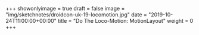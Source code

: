 +++
showonlyimage = true
draft = false
image = "img/sketchnotes/droidcon-uk-19-locomotion.jpg"
date = "2019-10-24T11:00:00+00:00"
title = "Do The Loco-Motion: MotionLayout"
weight = 0
+++
